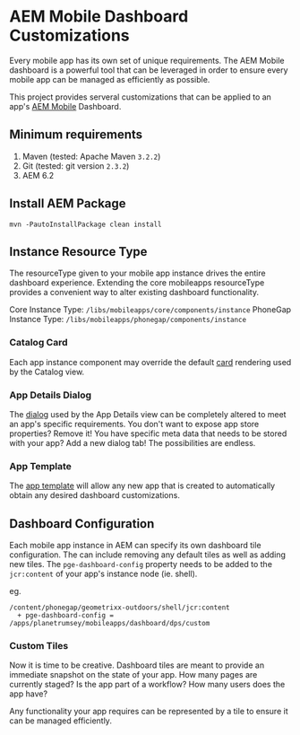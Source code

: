 # AEM Mobile Dashboard Customizations

Every mobile app has its own set of unique requirements. 
The AEM Mobile dashboard is a powerful tool that can be leveraged in order to ensure every mobile app can
be managed as efficiently as possible.

This project provides serveral customizations that can be applied to an app's [AEM Mobile](https://aemmobile.adobe.com) Dashboard.


## Minimum requirements

1. Maven (tested: Apache Maven `3.2.2`)
2. Git (tested: git version `2.3.2`)
6. AEM 6.2

## Install AEM Package

    mvn -PautoInstallPackage clean install
    
## Instance Resource Type

The resourceType given to your mobile app instance drives the entire dashboard experience. Extending the
core mobileapps resourceType provides a convenient way to alter existing dashboard functionality.

Core Instance Type: `/libs/mobileapps/core/components/instance`
PhoneGap Instance Type: `/libs/mobileapps/phonegap/components/instance`

### Catalog Card

Each app instance component may override the default [card](content/jcr_root/apps/planetrumsey/mobileapps/components/instance/card.jsp) rendering used by the Catalog view. 

### App Details Dialog

The [dialog](content/jcr_root/apps/planetrumsey/mobileapps/components/instance/_cq_dialog/.content.xml) used by the App Details view can be completely altered to meet an app's specific requirements. 
You don't want to expose app store properties? Remove it! 
You have specific meta data that needs to be stored with your app? Add a new dialog tab!
The possibilities are endless.

### App Template

The [app template](content/jcr_root/apps/planetrumsey/mobileapps/templates/app-hybrid-custom) will allow any new app that is created to
automatically obtain any desired dashboard customizations.


## Dashboard Configuration

Each mobile app instance in AEM can specify its own dashboard tile configuration. The can include removing any default tiles as well as
adding new tiles. The `pge-dashboard-config` property needs to be added to the `jcr:content` of your app's instance node (ie. shell).

eg.

    /content/phonegap/geometrixx-outdoors/shell/jcr:content
      + pge-dashboard-config = /apps/planetrumsey/mobileapps/dashboard/dps/custom 


### Custom Tiles

Now it is time to be creative. Dashboard tiles are meant to provide an immediate snapshot on the state of your app.
How many pages are currently staged?
Is the app part of a workflow?
How many users does the app have?

Any functionality your app requires can be represented by a tile to ensure it can be managed efficiently.
